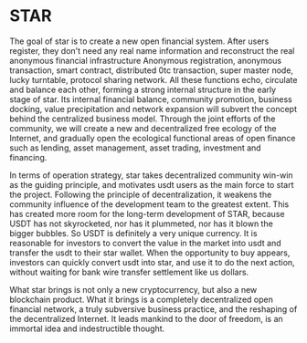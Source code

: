 # STAR
The goal of star is to create a new open financial system. After users register, they don't need any real name information and reconstruct the real anonymous financial infrastructure
Anonymous registration, anonymous transaction, smart contract, distributed 0tc transaction, super master node, lucky turntable, protocol sharing network. All these functions echo, circulate and balance each other, forming a strong internal structure in the early stage of star. Its internal financial balance, community promotion, business docking, value precipitation and network expansion will subvert the concept behind the centralized business model. Through the joint efforts of the community, we will create a new and decentralized free ecology of the Internet, and gradually open the ecological functional areas of open finance such as lending, asset management, asset trading, investment and financing.



In terms of operation strategy, star takes decentralized community win-win as the guiding principle, and motivates usdt users as the main force to start the project. Following the principle of decentralization, it weakens the community influence of the development team to the greatest extent. This has created more room for the long-term development of STAR, because USDT has not skyrocketed, nor has it plummeted, nor has it blown the bigger bubbles. So USDT is definitely a very unique currency. It is reasonable for investors to convert the value in the market into usdt and transfer the usdt to their star wallet. When the opportunity to buy appears, investors can quickly convert usdt into star, and use it to do the next action, without waiting for bank wire transfer settlement like us dollars.



What star brings is not only a new cryptocurrency, but also a new blockchain product. What it brings is a completely decentralized open financial network, a truly subversive business practice, and the reshaping of the decentralized Internet. It leads mankind to the door of freedom, is an immortal idea and indestructible thought.
